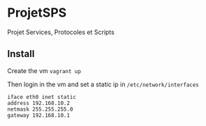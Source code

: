 # ProjetSPS
Projet Services, Protocoles et Scripts

## Install
Create the vm
```vagrant up```

Then login in the vm and set a static ip in `/etc/network/interfaces`
```
iface eth0 inet static
address 192.168.10.2
netmask 255.255.255.0
gateway 192.168.10.1
```
